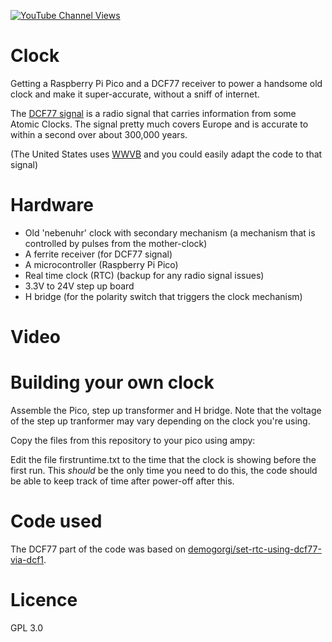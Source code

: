 [![YouTube Channel Views](https://img.shields.io/youtube/channel/views/UCz5BOU9J9pB_O0B8-rDjCWQ?label=YouTube&style=social)](https://www.youtube.com/channel/UCz5BOU9J9pB_O0B8-rDjCWQ)

# Clock

Getting a Raspberry Pi Pico and a DCF77 receiver to power a handsome old clock and make it super-accurate, without a sniff of internet.

The [DCF77 signal](https://en.wikipedia.org/wiki/DCF77) is a radio signal that carries information from some Atomic Clocks. The signal pretty much covers Europe and is accurate to within a second over about 300,000 years. 

(The United States uses [WWVB](https://en.wikipedia.org/wiki/WWVB) and you could easily adapt the code to that signal)

# Hardware
- Old 'nebenuhr' clock with secondary mechanism (a mechanism that is controlled by pulses from the mother-clock)
- A ferrite receiver (for DCF77 signal)
- A microcontroller (Raspberry Pi Pico)
- Real time clock (RTC) (backup for any radio signal issues)
- 3.3V to 24V step up board
- H bridge (for the polarity switch that triggers the clock mechanism)

# Video


# Building your own clock

Assemble the Pico, step up transformer and H bridge. Note that the voltage of the step up tranformer may vary depending on the clock you're using. 

Copy the files from this repository to your pico using ampy:

Edit the file firstruntime.txt to the time that the clock is showing before the first run. This *should* be the only time you need to do this, the code should be able to keep track of time after power-off after this.


# Code used

The DCF77 part of the code was based on [demogorgi/set-rtc-using-dcf77-via-dcf1](https://github.com/demogorgi/set-rtc-using-dcf77-via-dcf1).

# Licence 

GPL 3.0
